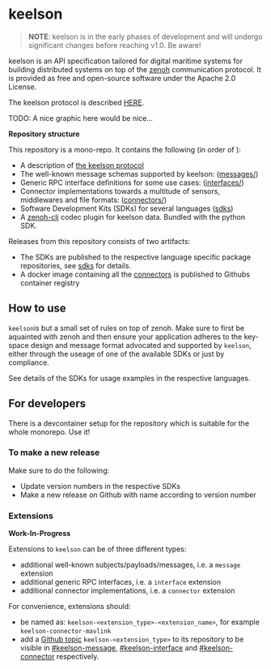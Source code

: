 # keelson

> **NOTE**: keelson is in the early phases of development and will undergo significant changes before reaching v1.0. Be aware!

keelson is an API specification tailored for digital maritime systems for building distributed systems on top of the [zenoh](https://github.com/eclipse-zenoh/zenoh) communication protocol. It is provided as free and open-source software under the Apache 2.0 License.

The keelson protocol is described [HERE](./the-keelson-protocol.md).


TODO: A nice graphic here would be nice...


**Repository structure**

This repository is a mono-repo. It contains the following (in order of ):

* A description of [the keelson protocol](./the-keelson-protocol.md)
* The well-known message schemas supported by keelson: ([messages/](./messages/README.md))
* Generic RPC interface definitions for some use cases: ([interfaces/](./interfaces/README.md))
* Connector implementations towards a multitude of sensors, middlewares and file formats: ([connectors/](./connectors/README.md))
* Software Development Kits (SDKs) for several languages ([sdks](./sdks/README.md))
* A [zenoh-cli](https://github.com/MO-RISE/zenoh-cli) codec plugin for keelson data. Bundled with the python SDK.


Releases from this repository consists of two artifacts:

* The SDKs are published to the respective language specific package repositories, see [sdks](./sdks/README.md) for details.
* A docker image containing all the [connectors](./connectors/README.md) is published to Githubs container registry


## How to use

`keelson`is but a small set of rules on top of zenoh. Make sure to first be aquainted with zenoh and then ensure your application adheres to the key-space design and message format advocated and supported by `keelson`, either through the useage of one of the available SDKs or just by compliance.

See details of the SDKs for usage examples in the respective languages.

## For developers

There is a devcontainer setup for the repository which is suitable for the whole monorepo. Use it!

### To make a new release

Make sure to do the following:
* Update version numbers in the respective SDKs
* Make a new release on Github with name according to version number

### Extensions

**Work-In-Progress**

Extensions to `keelson` can be of three different types:
* additional well-known subjects/payloads/messages, i.e. a `message` extension
* additional generic RPC interfaces, i.e. a `interface` extension
* additional connector implementations, i.e. a `connector` extension

For convenience, extensions should:
* be named as: `keelson-<extension_type>-<extension_name>`, for example `keelson-connector-mavlink`
* add a [Github topic](https://docs.github.com/en/repositories/managing-your-repositorys-settings-and-features/customizing-your-repository/classifying-your-repository-with-topics) `keelson-<extension_type>` to its repository to be visible in [#keelson-message](https://github.com/topics/keelson-message), [#keelson-interface](https://github.com/topics/keelson-interface) and [#keelson-connector](https://github.com/topics/keelson-connector) respectively.


